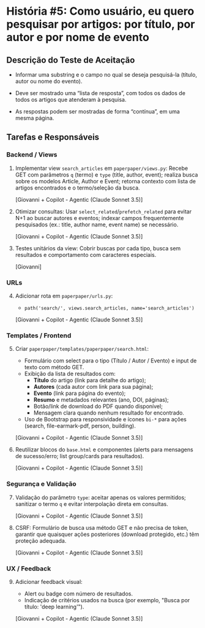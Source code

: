 # História #5: Como usuário, eu quero pesquisar por artigos: por título, por autor e por nome de evento


## Descrição do Teste de Aceitação

- Informar uma substring e o campo no qual se deseja pesquisá-la (título, autor ou nome do evento).

- Deve ser mostrado uma “lista de resposta”, com todos os dados de todos os artigos que atenderam à pesquisa.
- As respostas podem ser mostradas de forma “contínua”, em uma mesma página.

## Tarefas e Responsáveis

### Backend / Views
1. Implementar view `search_articles` em `paperpaper/views.py`: Recebe GET com parâmetros `q` (termo) e `type` (title, author, event); realiza busca sobre os modelos Article, Author e Event; retorna contexto com lista de artigos encontrados e o termo/seleção da busca.  

    [Giovanni + Copilot - Agentic (Claude Sonnet 3.5)]

2. Otimizar consultas: Usar `select_related`/`prefetch_related` para evitar N+1 ao buscar autores e eventos; indexar campos frequentemente pesquisados (ex.: title, author name, event name) se necessário.  

    [Giovanni + Copilot - Agentic (Claude Sonnet 3.5)]

3. Testes unitários da view: Cobrir buscas por cada tipo, busca sem resultados e comportamento com caracteres especiais.  

    [Giovanni]

### URLs
4. Adicionar rota em `paperpaper/urls.py`:
   - `path('search/', views.search_articles, name='search_articles')`

    [Giovanni + Copilot - Agentic (Claude Sonnet 3.5)]

### Templates / Frontend
5. Criar `paperpaper/templates/paperpaper/search.html`:  
   - Formulário com select para o tipo (Título / Autor / Evento) e input de texto com método GET.  
   - Exibição da lista de resultados com:
     - **Título** do artigo (link para detalhe do artigo);
     - **Autores** (cada autor com link para sua página);
     - **Evento** (link para página do evento);
     - **Resumo** e metadados relevantes (ano, DOI, páginas);
     - Botão/link de download do PDF quando disponível;
     - Mensagem clara quando nenhum resultado for encontrado.  
   - Uso de Bootstrap para responsividade e ícones `bi-*` para ações (search, file-earmark-pdf, person, building).
 
   [Giovanni + Copilot - Agentic (Claude Sonnet 3.5)]

6. Reutilizar blocos do `base.html` e componentes (alerts para mensagens de sucesso/erro; list group/cards para resultados).  

    [Giovanni + Copilot - Agentic (Claude Sonnet 3.5)]

### Segurança e Validação
7. Validação do parâmetro `type`: aceitar apenas os valores permitidos; sanitizar o termo `q` e evitar interpolação direta em consultas.  
   
    [Giovanni + Copilot - Agentic (Claude Sonnet 3.5)]

8. CSRF: Formulário de busca usa método GET e não precisa de token, garantir que quaisquer ações posteriores (download protegido, etc.) têm proteção adequada.  

    [Giovanni + Copilot - Agentic (Claude Sonnet 3.5)]

### UX / Feedback
9. Adicionar feedback visual:
   - Alert ou badge com número de resultados.
   - Indicação de critérios usados na busca (por exemplo, "Busca por título: 'deep learning'").  

    [Giovanni + Copilot - Agentic (Claude Sonnet 3.5)]
